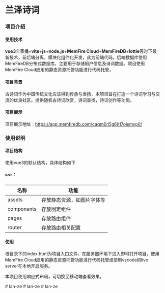 # 兰泽诗词
### 项目介绍

#### 使用技术

  **vue3**全家桶+**vite**+**js**+**node.js**+**MemFire Cloud**+**MemFireDB**+**lottie**等时下最新技术，前后端分离，模块化组件化开发，此为前端代码。后端数据库使用MemFireDB分布式数据库，主要用于存储用户信息及诗词数据。项目使用MemFire Cloud应用的静态资源托管功能进行代码托管，

#### 项目背景

  古诗词作为中国传统文化应该得到传承与发扬，本项目旨在打造一个诗词学习与交流的优良社区。提供随机古诗词欣赏，诗词查找，诗词创作等功能。

#### 项目展示

  项目展示地址：https://app.memfiredb.com/caqm0ri5g6h17oismvp0/

### 使用说明

#### 项目结构

 使用vue3的默认结构，具体结构如下

##### src：

| 名称       | 功能                       |
| ---------- | -------------------------- |
| assets     | 存放静态资源，如图片字体等 |
| components | 存放固定组件               |
| pages      | 存放路由组件               |
| router     | 存放路由相关配置           |

####   使用

  根目录下的index.html为项目入口文件，在服务器环境下进入即可打开项目，使用MemFire Cloud应用的静态资源托管功能进行代码托管或使用vscode的live server在本地开启服务。

  本项目使用响应式布局，可切换至移动端查看效果。

  #   l a n - z e  
 #   l a n - z e  
 #   l a n - z e  
 